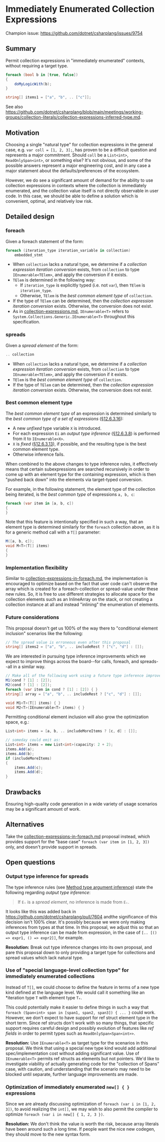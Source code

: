 # Immediately Enumerated Collection Expressions

Champion issue: https://github.com/dotnet/csharplang/issues/9754

## Summary
[summary]: #summary

Permit collection expressions in "immediately enumerated" contexts, without requiring a target type.

```cs
foreach (bool b in [true, false])
{
    doMyLogicWith(b);
}

string[] items1 = ["a", "b", .. ["c"]];
```

See also https://github.com/dotnet/csharplang/blob/main/meetings/working-groups/collection-literals/collection-expressions-inferred-type.md.

## Motivation
[motivation]: #motivation

Choosing a single "natural type" for collection expressions in the general case, e.g. `var coll = [1, 2, 3];`, has proven to be a difficult question and represents a major commitment. Should `coll` be a `List<int>`, `ReadOnlySpan<int>`, or something else? It's not obvious, and some of the possible answers represent a major engineering cost, and in any case a major statement about the defaults/preferences of the ecosystem.

However, we do see a significant amount of demand for the ability to use collection expressions in contexts where the collection is immediately enumerated, and the collection value itself is not directly observable in user code. In this case, we should be able to define a solution which is convenient, optimal, and relatively low risk.

## Detailed design
[design]: #detailed-design

### foreach

Given a foreach statement of the form:
```cs
foreach (iteration_type iteration_variable in collection)
    embedded_stmt
```
- When `collection` lacks a natural type, we determine if a *collection expression iteration conversion* exists, from `collection` to type `IEnumerable<TElem>`, and apply the conversion if it exists.
- `TElem` is determined in the following way:
    - If `iteration_type` is explicitly typed (i.e. not `var`), then `TElem` is `iteration_type`.
    - Otherwise, `TElem` is the *best common element type* of `collection`.
- If the type of `TElem` can be determined, then the *collection expression iteration conversion* exists. Otherwise, the conversion does not exist.
- As in [collection-expressions.md](https://github.com/dotnet/csharplang/blob/main/proposals/csharp-12.0/collection-expressions.md), `IEnumerable<T>` refers to `System.Collections.Generic.IEnumerable<T>` throughout this specification.

### spreads

Given a *spread element* of the form:
```cs
.. collection
```
- When `collection` lacks a natural type, we determine if a *collection expression iteration conversion* exists, from `collection` to type `IEnumerable<TElem>`, and apply the conversion if it exists.
- `TElem` is the *best common element type* of `collection`.
- If the type of `TElem` can be determined, then the *collection expression iteration conversion* exists. Otherwise, the conversion does not exist.

### Best common element type

The *best common element type* of an expression is determined similarly to the *best common type of a set of expressions* ([§12.6.3.16](https://github.com/dotnet/csharpstandard/blob/draft-v8/standard/expressions.md#126316-finding-the-best-common-type-of-a-set-of-expressions)):

- A new *unfixed* type variable `X` is introduced.
- For each expression `Ei` an *output type inference* ([§12.6.3.8](expressions.md#12638-output-type-inferences)) is performed from it to `IEnumerable<X>`.
- `X` is *fixed* ([§12.6.3.13](expressions.md#126313-fixing)), if possible, and the resulting type is the best common element type.
- Otherwise inference fails.

When combined to the above changes to type inference rules, it effectively means that certain subexpressions are searched recursively in order to come up with an element type for the containing expression, which is then "pushed back down" into the elements via target-typed conversion.

For example, in the following statement, the element type of the collection being iterated, is the *best common type* of expressions `a, b, c`:

```cs
foreach (var item in [a, b, c])
{
}
```

Note that this feature is intentionally specified in such a way, that an element type is determined similarly for the `foreach` collection above, as it is for a generic method call with a `T[]` parameter:

```cs
M([a, b, c]);
void M<T>(T[] items)
{
}
```

### Implementation flexibility

Similar to [collection-expressions-in-foreach.md](https://github.com/dotnet/csharplang/blob/9d618b5eacaca9721550fb9a153a291087c10dae/proposals/collection-expressions-in-foreach.md), the implementation is encouraged to optimize based on the fact that user code can't observe the array which is created for a foreach-collection or spread-value under these new rules. So, it is free to use different strategies to allocate space for the collection elements such as an InlineArray on the stack, or not creating a collection instance at all and instead "inlining" the enumeration of elements.

### Future considerations

This proposal doesn't get us 100% of the way there to "conditional element inclusion" scenarios like the following:

```cs
// The spread value is erroneous even after this proposal
string[] items2 = ["a", "b", .. includeRest ? ["c", "d"] : []];
```

We are interested in pursuing type inference improvements which we expect to improve things across the board--for calls, foreach, and spreads--all in a similar way.
```cs
// Make all of the following work using a future type inference improvement:
M1(cond ? [1] : [2]);
M2(cond ? [1] : [2]);
foreach (var item in cond ? [1] : [2]) { }
string[] array = ["a", "b", .. includeRest ? ["c", "d"] : []];

void M1<T>(T[] items) { }
void M2<T>(IEnumerable<T> items) { }
```

Permitting conditional element inclusion will also grow the optimization space, e.g.:

```cs
List<int> items = [a, b, .. includeMoreItems ? [c, d] : []];

// someday could emit as:
List<int> items = new List<int>(capacity: 2 + 2);
items.Add(a);
items.Add(b);
if (includeMoreItems)
{
    items.Add(c);
    items.Add(d);
}
```

## Drawbacks
[drawbacks]: #drawbacks

Ensuring high-quality code generation in a wide variety of usage scenarios may be a significant amount of work.

## Alternatives
[alternatives]: #alternatives

Take the [collection-expressions-in-foreach.md](https://github.com/dotnet/csharplang/blob/98d6837c32e8d0ab25a29001267be5be206a0f19/proposals/collection-expressions-in-foreach.md) proposal instead, which provides support for the "base case" `foreach (var item in [1, 2, 3])` only, and doesn't provide support in spreads.

## Open questions
[open]: #open-questions

### Output type inference for spreads

The type inference rules (see [Method type argument inference](#method-type-argument-inference)) state the following regarding *output type inference*:

> If `Eᵢ` is a *spread element*, no inference is made from `Eᵢ`.

It looks like this was added back in https://github.com/dotnet/csharplang/pull/7604 andthe significance of this decision isn't 100% clear. It's possibly because we were only making inferences from types at that time. In this proposal, we adjust this so that an output type inference can be made from expression, in the case of `[.. [() => expr1, () => expr2]]`, for example.

**Resolution:** Break out type inference changes into its own proposal, and pare this proposal down to only providing a target type for collections and spread values which lack natural type.

### Use of "special language-level collection type" for immediately enumerated collections

Instead of `T[]`, we could choose to define the feature in terms of a new type kind defined at the language level. We would call it something like an *iteration type `T` with element type `Tₑ`.

This could potentially make it easier to define things in such a way that `foreach (Span<int> span in [span1, span2, span3]) { ... }` could work. However, we don't expect to have support for ref struct element type in the short term. Since ref structs don't work with so many things, that specific support requires careful design and possibly evolution of features like *ref fields* in order to permit types such as `ReadOnlySpan<Span<int>>`.

**Resolution:** Use `IEnumerable<T>` as target type for the scenarios in this proposal. We think that using a special new type kind would add additional spec/implementation cost without adding significant value. Use of `IEnumerable<T>` permits ref structs as elements but not pointers. We'd like to investigate viability of actually generating code for the "collection of Spans" case, with caution, and understanding that the scenario may need to be blocked until separate, further language improvements are made.

### Optimization of immediately enumerated `new[] { }` expressions

Since we are already discussing optimization of `foreach (var i in [1, 2, 3])`, to avoid realizing the `int[]`, we may wish to also permit the compiler to optimize `foreach (var i in new[] { 1, 2, 3 })`.

**Resolution:** We don't think the value is worth the risk, because array literals have been around such a long time. If people want the nice new codegen, they should move to the new syntax form.
